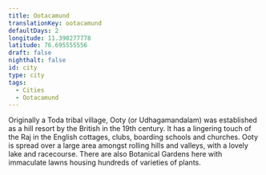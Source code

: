 ```yaml
---
title: Ootacamund
translationKey: ootacamund
defaultDays: 2
longitude: 11.390277778
latitude: 76.695555556
draft: false
nighthalt: false
id: city
type: city
tags:
  - Cities
  - Ootacamund
---
```

Originally a Toda tribal village, Ooty (or Udhagamandalam) was established as a hill resort by the British in the 19th century. It has a lingering touch of the Raj in the English cottages, clubs, boarding schools and churches. Ooty is spread over a large area amongst rolling hills and valleys, with a lovely lake and racecourse. There are also Botanical Gardens here with immaculate lawns housing hundreds of varieties of plants.